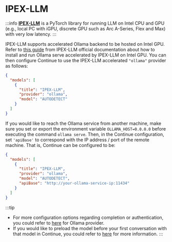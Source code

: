 # IPEX-LLM

:::info
[**IPEX-LLM**](https://github.com/intel-analytics/ipex-llm) is a PyTorch library for running LLM on Intel CPU and GPU (e.g., local PC with iGPU, discrete GPU such as Arc A-Series, Flex and Max) with very low latency.
:::

IPEX-LLM supports accelerated Ollama backend to be hosted on Intel GPU. Refer to [this guide](https://ipex-llm.readthedocs.io/en/latest/doc/LLM/Quickstart/ollama_quickstart.html) from IPEX-LLM official documentation about how to install and run Ollama serve accelerated by IPEX-LLM on Intel GPU. You can then configure Continue to use the IPEX-LLM accelerated `"ollama"` provider as follows:

```json title="~/.continue/config.json"
{
  "models": [
    {
      "title": "IPEX-LLM",
      "provider": "ollama",
      "model": "AUTODETECT"
    }
  ]
}
```

If you would like to reach the Ollama service from another machine, make sure you set or export the environment variable `OLLAMA_HOST=0.0.0.0` before executing the command `ollama serve`. Then, in the Continue configuration, set `'apiBase'` to correspond with the IP address / port of the remote machine. That is, Continue can be configured to be:

```json title="~/.continue/config.json"
{
  "models": [
    {
      "title": "IPEX-LLM",
      "provider": "ollama",
      "model": "AUTODETECT",
      "apiBase": "http://your-ollama-service-ip:11434"
    }
  ]
}
```

:::tip
- For more configuration options regarding completion or authentication, you could refer to [here](./ollama.md#completion-options) for Ollama provider.
- If you would like to preload the model before your first conversation with that model in Continue, you could refer to [here](https://ipex-llm.readthedocs.io/en/latest/doc/LLM/Quickstart/continue_quickstart.html#pull-and-prepare-the-model) for more information.
:::
